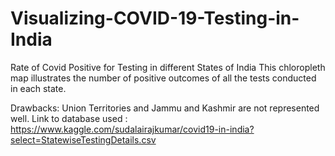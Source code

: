 # Visualizing-COVID-19-Testing-in-India
Rate of Covid Positive for Testing in different States of India
This chloropleth map illustrates the number of positive outcomes of all the tests conducted in each state. 


Drawbacks: 
Union Territories and Jammu and Kashmir are not represented well.
Link to database used : https://www.kaggle.com/sudalairajkumar/covid19-in-india?select=StatewiseTestingDetails.csv
